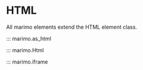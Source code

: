 # HTML

All marimo elements extend the HTML element class.

::: marimo.as_html

::: marimo.Html

::: marimo.iframe

